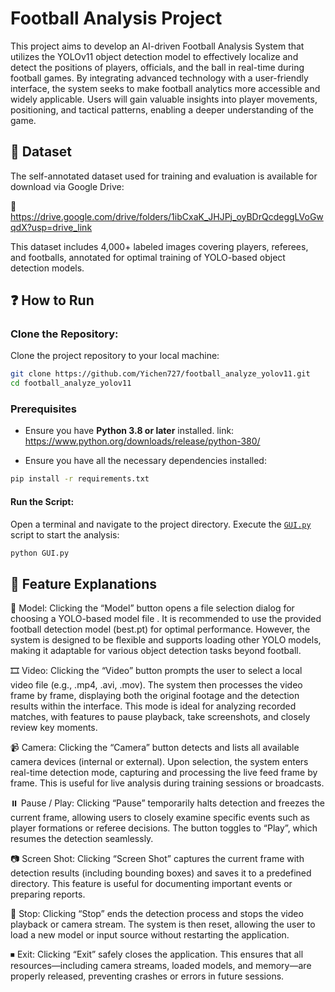 
# Football Analysis Project

This project aims to develop an AI-driven Football Analysis System that utilizes the YOLOv11 object detection model to effectively localize and detect the positions of players, officials, and the ball in real-time during football games. By integrating advanced technology with a user-friendly interface, the system seeks to make football analytics more accessible and widely applicable. Users will gain valuable insights into player movements, positioning, and tactical patterns, enabling a deeper understanding of the game. 

## 📁 Dataset
The self-annotated dataset used for training and evaluation is available for download via Google Drive:

🔗 https://drive.google.com/drive/folders/1ibCxaK_JHJPj_oyBDrQcdeggLVoGwqdX?usp=drive_link

This dataset includes 4,000+ labeled images covering players, referees, and footballs, annotated for optimal training of YOLO-based object detection models.

## ❓ How to Run

### Clone the Repository:
Clone the project repository to your local machine:
```bash
git clone https://github.com/Yichen727/football_analyze_yolov11.git
cd football_analyze_yolov11
```

### Prerequisites
- Ensure you have **Python 3.8 or later** installed.
link: https://www.python.org/downloads/release/python-380/

- Ensure you have all the necessary dependencies installed:
```bash
pip install -r requirements.txt
```

#### Run the Script:
Open a terminal and navigate to the project directory. Execute the [`GUI.py`](GUI.py) script to start the analysis:
```bash
python GUI.py
```

## 📜 Feature Explanations
📂 Model:
Clicking the “Model” button opens a file selection dialog for choosing a YOLO-based model file . It is recommended to use the provided football detection model (best.pt) for optimal performance. However, the system is designed to be flexible and supports loading other YOLO models, making it adaptable for various object detection tasks beyond football.

🎞️ Video:
Clicking the “Video” button prompts the user to select a local video file (e.g., .mp4, .avi, .mov). The system then processes the video frame by frame, displaying both the original footage and the detection results within the interface. This mode is ideal for analyzing recorded matches, with features to pause playback, take screenshots, and closely review key moments.

📹 Camera:
Clicking the “Camera” button detects and lists all available camera devices (internal or external). Upon selection, the system enters real-time detection mode, capturing and processing the live feed frame by frame. This is useful for live analysis during training sessions or broadcasts.

⏸️ Pause / Play:
Clicking “Pause” temporarily halts detection and freezes the current frame, allowing users to closely examine specific events such as player formations or referee decisions. The button toggles to “Play”, which resumes the detection seamlessly.

📷 Screen Shot:
Clicking “Screen Shot” captures the current frame with detection results (including bounding boxes) and saves it to a predefined directory. This feature is useful for documenting important events or preparing reports.

🛑 Stop:
Clicking “Stop” ends the detection process and stops the video playback or camera stream. The system is then reset, allowing the user to load a new model or input source without restarting the application.

⏹ Exit:
Clicking “Exit” safely closes the application. This ensures that all resources—including camera streams, loaded models, and memory—are properly released, preventing crashes or errors in future sessions.


